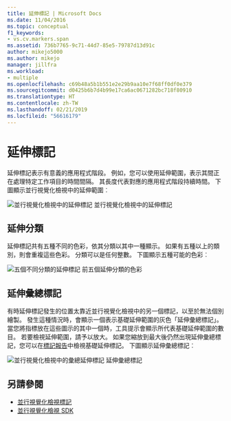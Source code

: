 ```yaml
---
title: 延伸標記 | Microsoft Docs
ms.date: 11/04/2016
ms.topic: conceptual
f1_keywords:
- vs.cv.markers.span
ms.assetid: 736b7765-9c71-44d7-85e5-79787d13d91c
author: mikejo5000
ms.author: mikejo
manager: jillfra
ms.workload:
- multiple
ms.openlocfilehash: c69b48a5b1b551e2e29b9aa10e7f68ff0df0e379
ms.sourcegitcommit: d0425b6b7d4b99e17ca6ac0671282bc718f80910
ms.translationtype: HT
ms.contentlocale: zh-TW
ms.lasthandoff: 02/21/2019
ms.locfileid: "56616179"
---
```

# <a name="span-markers"></a>延伸標記
延伸標記表示有意義的應用程式階段。 例如，您可以使用延伸範圍，表示其間正在處理特定工作項目的時間間隔。 其長度代表對應的應用程式階段持續時間。 下圖顯示並行視覺化檢視中的延伸範圍︰

 ![並行視覺化檢視中的延伸標記](../profiling/media/cvmarkerspan.png "CVMarkerSpan") 並行視覺化檢視中的延伸標記

## <a name="span-category"></a>延伸分類
 延伸標記共有五種不同的色彩，依其分類以其中一種顯示。 如果有五種以上的類別，則會重複這些色彩。 分類可以是任何整數。 下圖顯示五種可能的色彩︰

 ![五個不同分類的延伸標記](../profiling/media/cvmarkerspancategory.png "CVMarkerSpanCategory") 前五個延伸分類的色彩

## <a name="span-aggregation-markers"></a>延伸彙總標記
 有時延伸標記發生的位置太靠近並行視覺化檢視中的另一個標記，以至於無法個別繪製。 發生這種情況時，會顯示一個表示基礎延伸範圍的灰色「延伸彙總標記」。 當您將指標放在這些圖示的其中一個時，工具提示會顯示所代表基礎延伸範圍的數目。 若要檢視延伸範圍，請予以放大。 如果您縮放到最大後仍然出現延伸彙總標記，您可以在[標記報告](../profiling/markers-report.md)中檢視基礎延伸標記。 下圖顯示延伸彙總標記︰

 ![並行視覺化檢視中的彙總延伸標記](../profiling/media/cvmarkerspanaggregate.png "CVMarkerSpanAggregate") 延伸彙總標記

## <a name="see-also"></a>另請參閱
- [並行視覺化檢視標記](../profiling/concurrency-visualizer-markers.md)
- [並行視覺化檢視 SDK](../profiling/concurrency-visualizer-sdk.md)